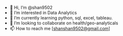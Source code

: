 - 👋 Hi, I’m @shan9502
- 👀 I’m interested in Data Analytics
- 🌱 I’m currently learning python, sql, excel, tableau.
- 💞️ I’m looking to collaborate on health/geo-analyticals
- 📫 How to reach me [shanshan9502@gmail.com]

<!---
shan9502/shan9502 is a ✨ special ✨ repository because its `README.md` (this file) appears on your GitHub profile.
You can click the Preview link to take a look at your changes.
--->
